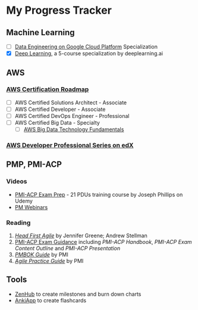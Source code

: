 # My Progress Tracker

## Machine Learning

 - [ ] [Data Engineering on Google Cloud Platform](https://www.coursera.org/specializations/gcp-data-machine-learning)  Specialization
 - [x] [Deep Learning](https://www.coursera.org/account/accomplishments/specialization/Z23QYSJ94QTU), a 5-course specialization by deeplearning.ai

## AWS

### [AWS Certification Roadmap](https://aws.amazon.com/certification/#roadmap)
- [ ] AWS Certified Solutions Architect - Associate
- [ ] AWS Certified Developer - Associate
- [ ] AWS Certified DevOps Engineer - Professional
- [ ] AWS Certified Big Data - Specialty
	- [ ] [AWS Big Data Technology Fundamentals](https://www.aws.training/transcript/curriculumplayer?transcriptId=tFJXk7lv8k6Bh3oyLkiuTA2)

### [AWS Developer Professional Series on edX](https://www.edx.org/aws-developer-professional-series)

## PMP, PMI-ACP

### Videos

-   [PMI-ACP Exam Prep](https://www.udemy.com/pmiacp_21pdus/learn/v4/t/practice/1023892/introduction) - 21 PDUs training course by Joseph Phillips on Udemy
- [PM Webinars](https://www.projectmanagement.com/Webinars/webinarMainOnDemand.cfm)

### Reading

1.  [*Head First Agile*](https://www.safaribooksonline.com/library/view/head-first-agile/9781491944684/) by Jennifer Greene; Andrew Stellman
2.  [PMI-ACP Exam Guidance](https://www.pmi.org/certifications/types/agile-acp/exam-prep) including *PMI-ACP Handbook*, *PMI-ACP Exam Content Outline* and *PMI-ACP Presentation*
3.  [*PMBOK Guide*](https://www.safaribooksonline.com/library/view/a-guide-to/9781628253900/part01.xhtml) by PMI
4.  [*Agile Practice Guide*](https://www.safaribooksonline.com/library/view/agile-practice-guide/9781628253993/) by PMI
    
## Tools

- [ZenHub](https://app.zenhub.com/workspace/o/vochicong/progress/reports?report=burndown) to create milestones and burn down charts
- [AnkiApp](https://www.ankiapp.com/) to create flashcards 



<!--stackedit_data:
eyJoaXN0b3J5IjpbLTIwMDQ4MDUwOTMsMTgyMzE2MDA0MSw4OD
k0MTQ0NiwtMTM1MDU1MDczMiw4NTMwMDQ1MjEsMTc0ODUzMjMz
MCwtMzIwNDU5NjIsLTE3NzA0MDg1MDksMzYxNTgzOTM1LDE2OD
E0MTUyMzQsMTY0ODA5Nzc2NSwxOTg2ODMyNTg5LC0xMzE5ODI1
Njg5LDEwODYzNDk2NjEsOTA0MjE5NTg2XX0=
-->
